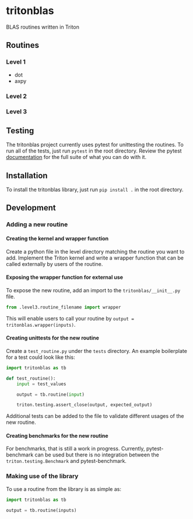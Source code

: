 # tritonblas
BLAS routines written in Triton

## Routines

### Level 1

* dot
* axpy

### Level 2

### Level 3

## Testing

The tritonblas project currently uses pytest for unittesting the routines.
To run all of the tests, just run `pytest` in the root directory. Review
the pytest [documentation](https://docs.pytest.org/en/stable/) for the full
suite of what you can do with it.

## Installation

To install the tritonblas library, just run `pip install .` in the root directory.

## Development

### Adding a new routine

#### Creating the kernel and wrapper function

Create a python file in the level directory matching the routine you want to add.
Implement the Triton kernel and write a wrapper function that can be called
externally by users of the routine.

#### Exposing the wrapper function for external use

To expose the new routine, add an import to the `tritonblas/__init__.py` file.

```python
from .level3.routine_filename import wrapper
```

This will enable users to call your routine by
`output = tritonblas.wrapper(inputs)`.

#### Creating unittests for the new routine

Create a `test_routine.py` under the `tests` directory. An example boilerplate
for a test could look like this:

```python
import tritonblas as tb

def test_routine():
    input = test_values

    output = tb.routine(input)

    triton.testing.assert_close(output, expected_output)
```

Additional tests can be added to the file to validate different usages of the
new routine.

#### Creating benchmarks for the new routine

For benchmarks, that is still a work in progress. Currently, pytest-benchmark
can be used but there is no integration between the `triton.testing.Benchmark`
and pytest-benchmark.

### Making use of the library

To use a routine from the library is as simple as:

```python
import tritonblas as tb

output = tb.routine(inputs)
```
